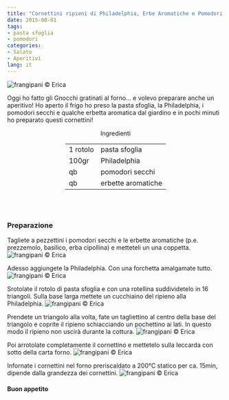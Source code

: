 ```yaml
---
title: "Cornettini ripieni di Philadelphia, Erbe Aromatiche e Pomodori Secchi"
date: 2015-08-01
tags:
- pasta sfoglia
- pomodori
categories:
- Salato
- Aperitivi
lang: it
---
```

![](header.jpg "frangipani © Erica")

Oggi ho fatto gli Gnocchi gratinati al forno... e volevo preparare anche un aperitivo! Ho aperto il frigo ho preso la pasta sfoglia, la Philadelphia, i pomodori secchi e qualche erbetta aromatica dal giardino e in pochi minuti ho preparato questi cornettini!


<div id="wrapper" style="text-align: center">
  <div id="yourdiv" style="display: inline-block;">
    <div class="ingredients">
      <div class="ingredients-title">Ingredienti</div>
      <table>
        <tbody>
          <tr>
            <td>1 rotolo</td>
            <td>pasta sfoglia</td>
          </tr>
          <tr>
            <td>100gr</td>
            <td>Philadelphia</td>
          </tr>
          <tr>
            <td>qb</td>
            <td>pomodori secchi</td>
          </tr>
          <tr>
            <td>qb</td>
            <td>erbette aromatiche</td>
          </tr>
        </tbody>
      </table>
      <br></br>
    </div>
  </div>
</div>


<h3>
  <font color="grey">
    <i class="fa-solid fa-gears"></i>
  </font> Preparazione
</h3>

Tagliete a pezzettini i pomodori secchi e le erbette aromatiche (p.e. prezzemolo, basilico, erba cipollina) e metteteli un una coppetta.
![](erbe.jpg "frangipani © Erica")

Adesso aggiungete la Philadelphia. Con una forchetta amalgamate tutto.
![](ripieno.jpg "frangipani © Erica")

Srotolate il rotolo di pasta sfoglia e con una rotellina suddividetelo in 16 triangoli. Sulla base larga mettete un cucchiaino del ripieno alla Philadelphia.
![](sfoglia.jpg "frangipani © Erica")

Prendete un triangolo alla volta, fate un tagliettino al centro della base del triangolo e coprite il ripieno schiacciando un pochettino ai lati. In questo modo il ripieno non uscirà durante la cottura.
![](arrotolare.jpg "frangipani © Erica")

Poi arrotolate completamente il cornettino e mettetelo sulla leccarda con sotto della carta forno.
![](teglia.jpg "frangipani © Erica")

Infornate i cornettini nel forno preriscaldato a 200°C statico per ca. 15min, dipende dalla grandezza dei cornettini.
![](risultato.jpg "frangipani © Erica")


<h4>Buon appetito
  <font color="red">
    <i class="fa-regular fa-face-smile"></i>
  </font>
</h4>